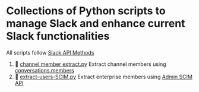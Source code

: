 # Collections of Python scripts to manage Slack and enhance current Slack functionalities

All scripts follow [Slack API Methods](https://api.slack.com/methods)

1. :snake: [channel member extract.py](https://github.com/joefrazey/slack-admin/blob/master/channel%20member%20extract.py) Extract channel members using [conversations.members](https://api.slack.com/methods/conversations.members)
2. :snake: [extract-users-SCIM.py](https://github.com/joefrazey/slack-admin/blob/master/extract-users-SCIM.py) Extract enterprise members using [Admin SCIM API](https://api.slack.com/scim/v1//Users)

